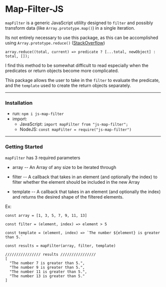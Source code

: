 # Map-Filter-JS

`mapFilter` is a generic JavaScript utililty designed to `filter` and possibly transform data (like `Array.prototype.map()`) in a single iteration.

Its not entirely necessary to use this package, as this can be accomplished using `Array.prototype.reduce()` ([StackOverflow](https://stackoverflow.com/questions/57701306/using-reduce-instead-of-chaining-filter-and-map))
```
array.reduce((total, current) => predicate ? [...total, newObject] : total, []);
```

I find this method to be somewhat difficult to read especially when the predicates or return objects become more complicated.

This package allows the user to take in the `filter` to evaluate the predicate, and the `template` used to create the return objects separately.

---

### Installation

- run: `npm i js-map-filter`
- import:
  - JavaScript: `import mapFilter from "js-map-filter";`
  - NodeJS: `const mapFilter = require("js-map-filter")`

---

### Getting Started

`mapFilter` has 3 required parameters

- array -- An Array of any size to be iterated through

- filter -- A callback that takes in an element (and optionally the index) to filter whether the element should be included in the new Array

- template -- A callback that takes in an element (and optionally the index) and returns the desired shape of the filtered elements.

Ex:

```
const array = [1, 3, 5, 7, 9, 11, 13]

const filter = (element, index) => element > 5

const template = (element, index) => `The number ${element} is greater than 5.`

const results = mapFilter(array, filter, template)

//////////////// results ////////////////
[
  "The number 7 is greater than 5.",
  "The number 9 is greater than 5.",
  "The number 11 is greater than 5.",
  "The number 13 is greater than 5."
]
```
